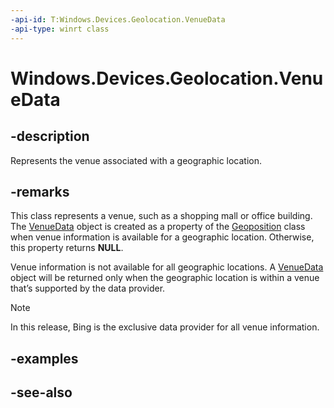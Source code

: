 ```yaml
---
-api-id: T:Windows.Devices.Geolocation.VenueData
-api-type: winrt class
---
```


<!-- Class syntax.
public class VenueData : Windows.Devices.Geolocation.IVenueData
-->

# Windows.Devices.Geolocation.VenueData

## -description
Represents the venue associated with a geographic location.

## -remarks
This class represents a venue, such as a shopping mall or office building. The [VenueData](venuedata.md) object is created as a property of the [Geoposition](geoposition.md) class when venue information is available for a geographic location. Otherwise, this property returns **NULL**.

Venue information is not available for all geographic locations. A [VenueData](venuedata.md) object will be returned only when the geographic location is within a venue that’s supported by the data provider.



> [!NOTE]
> In this release, Bing is the exclusive data provider for all venue information.

## -examples

## -see-also
